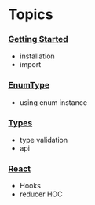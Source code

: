 
# Topics

### [Getting Started](./getting_started.md)
* installation
* import

### [EnumType](./enum_type.md)
* using enum instance

### [Types](./type.md)
* type validation
* api

### [React](./react.md)
* Hooks 
* reducer HOC 
